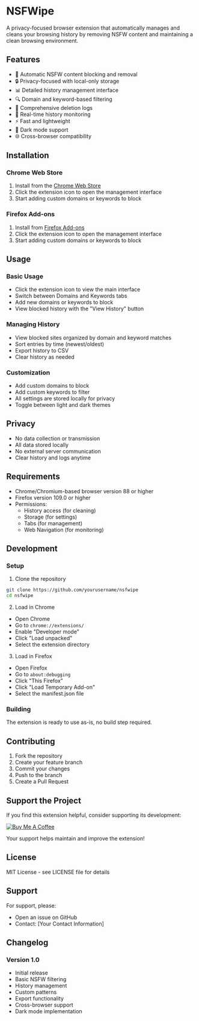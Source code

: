 # NSFWipe

A privacy-focused browser extension that automatically manages and cleans your browsing history by removing NSFW content and maintaining a clean browsing environment.

## Features

- 🚫 Automatic NSFW content blocking and removal
- 🔒 Privacy-focused with local-only storage
- 📊 Detailed history management interface
- 🔍 Domain and keyword-based filtering
- 📝 Comprehensive deletion logs
- 🔄 Real-time history monitoring
- ⚡ Fast and lightweight
- 🌙 Dark mode support
- 🌐 Cross-browser compatibility

## Installation

### Chrome Web Store

1. Install from the [Chrome Web Store](your_store_link_here)
2. Click the extension icon to open the management interface
3. Start adding custom domains or keywords to block

### Firefox Add-ons

1. Install from [Firefox Add-ons](your_firefox_link_here)
2. Click the extension icon to open the management interface
3. Start adding custom domains or keywords to block

## Usage

### Basic Usage

- Click the extension icon to view the main interface
- Switch between Domains and Keywords tabs
- Add new domains or keywords to block
- View blocked history with the "View History" button

### Managing History

- View blocked sites organized by domain and keyword matches
- Sort entries by time (newest/oldest)
- Export history to CSV
- Clear history as needed

### Customization

- Add custom domains to block
- Add custom keywords to filter
- All settings are stored locally for privacy
- Toggle between light and dark themes

## Privacy

- No data collection or transmission
- All data stored locally
- No external server communication
- Clear history and logs anytime

## Requirements

- Chrome/Chromium-based browser version 88 or higher
- Firefox version 109.0 or higher
- Permissions:
  - History access (for cleaning)
  - Storage (for settings)
  - Tabs (for management)
  - Web Navigation (for monitoring)

## Development

### Setup

1. Clone the repository

```bash
git clone https://github.com/yourusername/nsfwipe
cd nsfwipe
```

2. Load in Chrome

- Open Chrome
- Go to `chrome://extensions/`
- Enable "Developer mode"
- Click "Load unpacked"
- Select the extension directory

3. Load in Firefox

- Open Firefox
- Go to `about:debugging`
- Click "This Firefox"
- Click "Load Temporary Add-on"
- Select the manifest.json file

### Building

The extension is ready to use as-is, no build step required.

## Contributing

1. Fork the repository
2. Create your feature branch
3. Commit your changes
4. Push to the branch
5. Create a Pull Request

## Support the Project

If you find this extension helpful, consider supporting its development:

[![Buy Me A Coffee](https://www.buymeacoffee.com/assets/img/custom_images/orange_img.png)](https://www.buymeacoffee.com/yourusername)

Your support helps maintain and improve the extension!

## License

MIT License - see LICENSE file for details

## Support

For support, please:

- Open an issue on GitHub
- Contact: [Your Contact Information]

## Changelog

### Version 1.0

- Initial release
- Basic NSFW filtering
- History management
- Custom patterns
- Export functionality
- Cross-browser support
- Dark mode implementation
